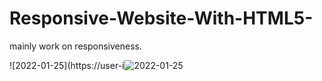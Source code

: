 # Responsive-Website-With-HTML5-
mainly work on responsiveness.

![2022-01-25](https://user-i![2022-01-25](https://user-images.githubusercontent.com/88322471/151040875-fc7e874d-e40c-40c0-9bc6-f850d4022748.png)
